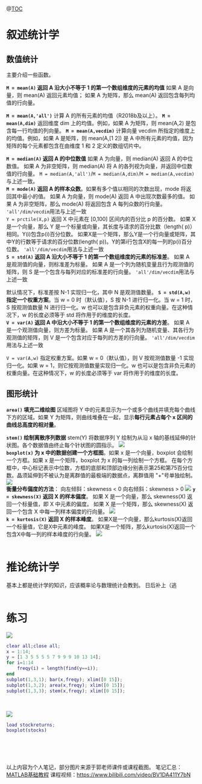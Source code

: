 ﻿@[TOC](统计)
# 叙述统计学
## 数值统计
主要介绍一些函数。

 **`M = mean(A)` 返回 A 沿大小不等于 1 的第一个数组维度的元素的均值**
如果 A 是向量，则 mean(A) 返回元素均值；
如果 A 为矩阵，那么 mean(A) 返回包含每列均值的行向量。

**`M = mean(A,'all')`** 计算 A 的所有元素的均值（R2018b及以上）。
**`M = mean(A,dim)`** 返回维度 dim 上的均值。例如，如果 A 为矩阵，则 mean(A,2) 是包含每一行均值的列向量。
**`M = mean(A,vecdim)`** 计算向量 vecdim 所指定的维度上的均值。例如，如果 A 是矩阵，则 mean(A,[1 2]) 是 A 中所有元素的均值，因为矩阵的每个元素都包含在由维度 1 和 2 定义的数组切片中。
<br>

**`M = median(A)` 返回 A 的中位数值**
如果 A 为向量，则 median(A) 返回 A 的中位数值。
如果 A 为非空矩阵，则 median(A) 将 A 的各列视为向量，并返回中位数值的行向量。
`M = median(A,'all')`/`M = median(A,dim)`/`M = median(A,vecdim)`与上述一致。
<br>
**`M = mode(A)` 返回 A 的样本众数**。如果有多个值以相同的次数出现，mode 将返回其中最小的值。
如果 A 为向量，则 mode(A) 返回 A 中出现次数最多的值。
如果 A 为非空矩阵，那么 mode(A) 将返回包含 A 每列众数的行向量。
`'all'/dim/vecdim`用法与上述一致
<br>
`Y = prctile(X,p)` 返回 X 中元素在 [0,100] 区间内的百分比 p 的百分数。
如果 X 是一个向量，那么 Y 是一个标量或向量，其长度与请求的百分比数（length( p)）相同。Y(i)包含p(i)百分位数。
如果X是一个矩阵，那么Y是一个行向量或矩阵，其中Y的行数等于请求的百分位数(length( p))。Y的第i行包含X的每一列的p(i)百分位数。
`'all'/dim/vecdim`用法与上述一致
<br>
**`S = std(A)` 返回 A 沿大小不等于 1 的第一个数组维度的元素的标准差**。
如果 A 是观测值的向量，则标准差为标量。
如果 A 是一个列为随机变量且行为观测值的矩阵，则 S 是一个包含与每列对应的标准差的行向量。
`'all'/dim/vecdim`用法与上述一致

默认情况下，标准差按 N-1 实现归一化，其中 N 是观测值数量。
**`S = std(A,w)` 指定一个权重方案**。当 w = 0 时（默认值），S 按 N-1 进行归一化。当 w = 1 时，S 按观测值数量 N 进行归一化。w 也可以是包含非负元素的权重向量。在这种情况下，w 的长度必须等于 std 将作用于的维度的长度。
<br>
**`V = var(A)` 返回 A 中沿大小不等于 1 的第一个数组维度的元素的方差**。
如果 A 是一个观测值向量，则方差为标量。
如果 A 是一个其各列为随机变量、其各行为观测值的矩阵，则 V 是一个包含对应于每列的方差的行向量。
`'all'/dim/vecdim`用法与上述一致

`V = var(A,w)` 指定权重方案。如果 w = 0（默认值），则 V 按观测值数量 -1 实现归一化。如果 w = 1，则它按观测值数量实现归一化。w 也可以是包含非负元素的权重向量。在这种情况下，w 的长度必须等于 var 将作用于的维度的长度。
<br>
## 图形统计
**`area()` 填充二维绘图**
区域图将 Y 中的元素显示为一个或多个曲线并填充每个曲线下方的区域。如果 Y 为矩阵，则曲线堆叠在一起，显示**每行元素占每个 x 区间的曲线总高度的相对量**。

**`stem()` 绘制离散序列数据**
stem(Y) 将数据序列 Y 绘制为从沿 x 轴的基线延伸的针状图。各个数据值由终止每个针状图的圆指示。
![](https://img-blog.csdnimg.cn/20200825221559749.png?x-oss-process=image/watermark,type_ZmFuZ3poZW5naGVpdGk,shadow_10,text_aHR0cHM6Ly9ibG9nLmNzZG4ubmV0L3dlaXhpbl80NTg0MDgyNQ==,size_16,color_FFFFFF,t_70#pic_center)
<br>
**`boxplot(x)` 为 x 中的数据创建一个方框图**。如果 x 是一个向量，boxplot 会绘制一个方框。如果 x 是一个矩阵，boxplot 为 x 的每一列绘制一个方框。
在每个方框中，中心标记表示中位数，方框的底部和顶部边缘分别表示第25和第75百分位数。晶须延伸到不被认为是离群值的最极端的数据点，离群值用 "+"号单独绘制。
![](https://img-blog.csdnimg.cn/20200826195611675.png?x-oss-process=image/watermark,type_ZmFuZ3poZW5naGVpdGk,shadow_10,text_aHR0cHM6Ly9ibG9nLmNzZG4ubmV0L3dlaXhpbl80NTg0MDgyNQ==,size_16,color_FFFFFF,t_70#pic_center)
<br>
**衡量分布偏度的方法**：
向左倾斜：skewness < 0
向右倾斜：skewness > 0
![](https://img-blog.csdnimg.cn/20200826202913284.png?x-oss-process=image/watermark,type_ZmFuZ3poZW5naGVpdGk,shadow_10,text_aHR0cHM6Ly9ibG9nLmNzZG4ubmV0L3dlaXhpbl80NTg0MDgyNQ==,size_16,color_FFFFFF,t_70#pic_center)
**`y = skewness(X)` 返回 X 的样本偏度**。
如果 X 是一个向量，那么 skewness(X) 返回一个标量值，即 X 中元素的偏度。
如果 X 是一个矩阵，那么 skewness(X) 返回一个包含 X 中每一列样本偏度的行向量。
![](https://img-blog.csdnimg.cn/20200826202739350.png?x-oss-process=image/watermark,type_ZmFuZ3poZW5naGVpdGk,shadow_10,text_aHR0cHM6Ly9ibG9nLmNzZG4ubmV0L3dlaXhpbl80NTg0MDgyNQ==,size_16,color_FFFFFF,t_70#pic_center)
<br>
**`k = kurtosis(X)` 返回 X 的样本峰度**。
如果X是一个向量，那么kurtosis(X)返回一个标量值，它是X中元素的峰度。
如果X是一个矩阵，那么kurtosis(X)返回一个包含X中每一列的样本峰度的行向量。
![](https://img-blog.csdnimg.cn/20200826203504289.png?x-oss-process=image/watermark,type_ZmFuZ3poZW5naGVpdGk,shadow_10,text_aHR0cHM6Ly9ibG9nLmNzZG4ubmV0L3dlaXhpbl80NTg0MDgyNQ==,size_16,color_FFFFFF,t_70#pic_center)
<br>
<br>
# 推论统计学
基本上都是统计学的知识，应该概率论与数理统计会教到。
日后补上（逃
<br>
<br>

# 练习
![](https://img-blog.csdnimg.cn/20200825222624855.png?x-oss-process=image/watermark,type_ZmFuZ3poZW5naGVpdGk,shadow_10,text_aHR0cHM6Ly9ibG9nLmNzZG4ubmV0L3dlaXhpbl80NTg0MDgyNQ==,size_16,color_FFFFFF,t_70#pic_center)
```matlab
clear all;close all;
x = 1:14;
y = [1 3 5 5 5 5 7 9 9 9 10 13 14];
for i=1:14
    freqy(i) = length(find(y==i));
end
subplot(1,3,1); bar(x,freqy); xlim([0 15]);
subplot(1,3,2); area(x,freqy); xlim([0 15]);
subplot(1,3,3); stem(x,freqy); xlim([0 15]);
```
<br>

![](https://img-blog.csdnimg.cn/20200826200450225.png#pic_center)
```matlab
load stockreturns;
boxplot(stocks)
```
<br>
<br>
<br>

以上内容为个人笔记，部分图片来源于郭老师课件或课程截图。
笔记汇总：[MATLAB基础教程](https://blog.csdn.net/weixin_45840825/article/details/107865933)
课程视频：<https://www.bilibili.com/video/BV1DA411Y7bN>
